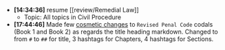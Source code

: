 - **[14:34:36]** resume [[review/Remedial Law]]
	- Topic: All topics in Civil Procedure
- **[17:44:46]** Made few [cosmetic changes]([[RPC_Annotated]]) to `Revised Penal Code` codals (Book 1 and Book 2) as regards the title heading markdown. Changed to from `#` to `##` for title, 3 hashtags for Chapters, 4 hashtags for Sections.